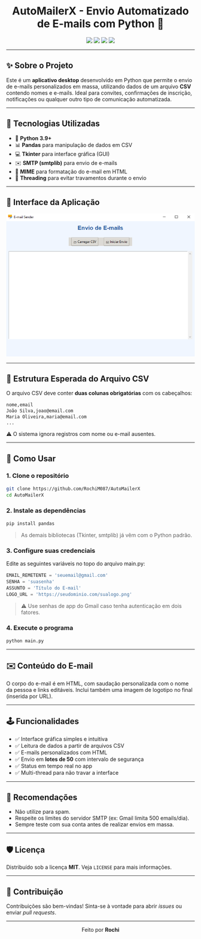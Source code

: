 <h1 align="center">AutoMailerX - Envio Automatizado de E-mails com Python 💌</h1>

<p align="center">
  <img src="https://img.shields.io/badge/Python-3.9+-blue?style=flat-square&logo=python" />
  <img src="https://img.shields.io/badge/Tkinter-GUI-yellowgreen?style=flat-square&logo=windows" />
  <img src="https://img.shields.io/badge/pandas-DataFrame-lightgrey?style=flat-square&logo=pandas" />
  <img src="https://img.shields.io/badge/CSV-Suporte%20a%20arquivos-9cf?style=flat-square&logo=files" />
</p>

---

## ✨ Sobre o Projeto

Este é um **aplicativo desktop** desenvolvido em Python que permite o envio de e-mails personalizados em massa, utilizando dados de um arquivo **CSV** contendo nomes e e-mails. Ideal para convites, confirmações de inscrição, notificações ou qualquer outro tipo de comunicação automatizada.

---

## 🧰 Tecnologias Utilizadas

- 🐍 **Python 3.9+**
- 📊 **Pandas** para manipulação de dados em CSV
- 💻 **Tkinter** para interface gráfica (GUI)
- ✉️ **SMTP (smtplib)** para envio de e-mails
- 📑 **MIME** para formatação do e-mail em HTML
- 🔐 **Threading** para evitar travamentos durante o envio

---

## 📸 Interface da Aplicação

![Interface](interface_AutoMailerX.png)

---

## 📁 Estrutura Esperada do Arquivo CSV

O arquivo CSV deve conter **duas colunas obrigatórias** com os cabeçalhos:

```
nome,email
João Silva,joao@email.com
Maria Oliveira,maria@email.com
...
```

⚠️ O sistema ignora registros com nome ou e-mail ausentes.

---

## 🚀 Como Usar

### 1. Clone o repositório

```bash
git clone https://github.com/RochiM087/AutoMailerX
cd AutoMailerX
```

### 2. Instale as dependências

```bash
pip install pandas
```

> As demais bibliotecas (Tkinter, smtplib) já vêm com o Python padrão.

### 3. Configure suas credenciais

Edite as seguintes variáveis no topo do arquivo main.py:

```python
EMAIL_REMETENTE = 'seuemail@gmail.com'
SENHA = 'suasenha'
ASSUNTO = 'Título do E-mail'
LOGO_URL = 'https://seudominio.com/sualogo.png'
```

> ⚠️ Use senhas de app do Gmail caso tenha autenticação em dois fatores.

### 4. Execute o programa

```bash
python main.py
```

---

## ✉️ Conteúdo do E-mail

O corpo do e-mail é em HTML, com saudação personalizada com o nome da pessoa e links editáveis. Inclui também uma imagem de logotipo no final (inserida por URL).

---

## 🕹️ Funcionalidades

- ✅ Interface gráfica simples e intuitiva
- ✅ Leitura de dados a partir de arquivos CSV
- ✅ E-mails personalizados com HTML
- ✅ Envio em **lotes de 50** com intervalo de segurança
- ✅ Status em tempo real no app
- ✅ Multi-thread para não travar a interface

---

## 📌 Recomendações

- Não utilize para spam.
- Respeite os limites do servidor SMTP (ex: Gmail limita 500 emails/dia).
- Sempre teste com sua conta antes de realizar envios em massa.

---

## 🛡️ Licença

Distribuído sob a licença **MIT**. Veja `LICENSE` para mais informações.

---

## 🤝 Contribuição

Contribuições são bem-vindas! Sinta-se à vontade para abrir _issues_ ou enviar _pull requests_.

---

<p align="center">
  Feito por <strong>Rochi</strong>
</p>

